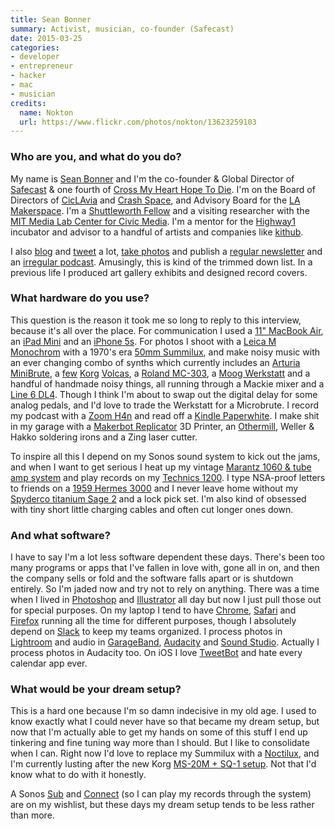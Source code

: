 ```yaml
---
title: Sean Bonner
summary: Activist, musician, co-founder (Safecast)
date: 2015-03-25
categories:
- developer
- entrepreneur
- hacker
- mac
- musician
credits:
  name: Nokton
  url: https://www.flickr.com/photos/nokton/13623259103
---
```


### Who are you, and what do you do?

My name is [Sean Bonner](http://seanbonner.com/ "Sean's website.") and I'm the co-founder & Global Director of [Safecast](http://safecast.org/ "A network of sensors and radiation data mapping.") & one fourth of [Cross My Heart Hope To Die](http://cmhhtd.com/ "A band."). I'm on the Board of Directors of [CicLAvia](http://ciclavia.org/ "A group in LA that creates car-free street events.") and [Crash Space](http://crashspace.org/ "A non-profit hacker space in LA."), and Advisory Board for the [LA Makerspace](http://lamakerspace.com/ "A non-profit maker space in LA."). I'm a [Shuttleworth Fellow](https://www.shuttleworthfoundation.org/fellows/sean-bonner/ "Sean's Shuttleworth profile.") and a visiting researcher with the [MIT Media Lab Center for Civic Media](https://civic.mit.edu/ "MIT's Center for Civic Media."). I'm a mentor for the [Highway1](http://highway1.io/ "A hardware incubator.") incubator and advisor to a handful of artists and companies like [kithub](http://kithub.cc/ "Hacker hardware kits.").

I also [blog](http://blog.seanbonner.com/ "Sean's weblog") and [tweet](http://twitter.com/seanbonner/ "Sean's Twitter account.") a lot, [take photos](https://www.flickr.com/photos/seanbonner "Sean's Flickr account.") and publish a [regular newsletter](http://tinyletter.com/seanbonner/ "Sean's newsletter.") and an [irregular podcast](http://vivariot.com/ "Sean and Jesica Gao's tech podcast."). Amusingly, this is kind of the trimmed down list. In a previous life I produced art gallery exhibits and designed record covers.

### What hardware do you use?

This question is the reason it took me so long to reply to this interview, because it's all over the place. For communication I used a [11" MacBook Air][macbook-air], an [iPad Mini][ipad-mini] and an [iPhone 5s][iphone-5s]. For photos I shoot with a [Leica M Monochrom][m-monochrom] with a 1970's era [50mm Summilux][summilux-50mm-f1.4], and make noisy music with an ever changing combo of synths which currently includes an [Arturia MiniBrute][minibrute], a [few][volca-keys] [Korg][volca-beats] [Volcas][volca-bass], a [Roland MC-303][mc-303], a [Moog Werkstatt][werkstatt-01] and a handful of handmade noisy things, all running through a Mackie mixer and a [Line 6 DL4][dl4]. Though I think I'm about to swap out the digital delay for some analog pedals, and I'd love to trade the Werkstatt for a Microbrute. I record my podcast with a [Zoom H4n][h4n] and read off a [Kindle Paperwhite][kindle-paperwhite]. I make shit in my garage with a [Makerbot Replicator][replicator] 3D Printer, an [Othermill][], Weller & Hakko soldering irons and a Zing laser cutter. 

To inspire all this I depend on my Sonos sound system to kick out the jams, and when I want to get serious I heat up my vintage [Marantz 1060 & tube amp system][1060] and play records on my [Technics 1200][sl-1200]. I type NSA-proof letters to friends on a [1959 Hermes 3000][3000] and I never leave home without my [Spyderco titanium Sage 2][sage-2] and a lock pick set. I'm also kind of obsessed with tiny short little charging cables and often cut longer ones down.

### And what software?

I have to say I'm a lot less software dependent these days. There's been too many programs or apps that I've fallen in love with, gone all in on, and then the company sells or fold and the software falls apart or is shutdown entirely. So I'm jaded now and try not to rely on anything. There was a time when I lived in [Photoshop][] and [Illustrator][] all day but now I just pull those out for special purposes. On my laptop I tend to have [Chrome][], [Safari][] and [Firefox][] running all the time for different purposes, though I absolutely depend on [Slack][] to keep my teams organized. I process photos in [Lightroom][] and audio in [GarageBand][], [Audacity][] and [Sound Studio][sound-studio]. Actually I process photos in Audacity too. On iOS I love [TweetBot][tweetbot-ios] and hate every calendar app ever.

### What would be your dream setup?

This is a hard one because I'm so damn indecisive in my old age. I used to know exactly what I could never have so that became my dream setup, but now that I'm actually able to get my hands on some of this stuff I end up tinkering and fine tuning way more than I should. But I like to consolidate when I can. Right now I'd love to replace my Summilux with a [Noctilux][noctilux-m-50mm-f0.95-asph], and I'm currently lusting after the new Korg [MS-20M + SQ-1 setup][ms-20m-kit]. Not that I'd know what to do with it honestly.

A Sonos [Sub][] and [Connect][connect.2] (so I can play my records through the system) are on my wishlist, but these days my dream setup tends to be less rather than more.

[1060]: https://www.hifiengine.com/manual_library/marantz/1060.shtml "A stereo amp."
[3000]: http://machinesoflovinggrace.com/hermes.htm "A typewriter."
[audacity]: https://sourceforge.net/projects/audacity/ "An open-source, cross-platform audio editor."
[chrome]: https://www.google.com/intl/en/chrome/ "A WebKit-based browser, where each tab runs in its own thread."
[connect.2]: https://www.sonos.com/en-us/sonos-shop/products/connect "An audio streaming system."
[dl4]: http://web.archive.org/web/20211130124333/https://line6.com/stompbox-modelers/dl4-delay-stompbox-modeling-pedal "An effects pedal."
[firefox]: https://www.mozilla.org/en-US/firefox/new/ "A cross-platform open-source web browser."
[garageband]: https://www.apple.com/mac/garageband/ "An audio recording and editing tool for the Mac."
[h4n]: http://web.archive.org/web/20150212190215/http://www.zoom.co.jp/english/products/h4n/ "A digital audio recorder."
[illustrator]: https://www.adobe.com/products/illustrator.html "A vector graphics editor."
[ipad-mini]: https://www.apple.com/ipad-mini/ "A 7.9 inch tablet device."
[iphone-5s]: https://en.wikipedia.org/wiki/IPhone_5S "A smartphone."
[kindle-paperwhite]: http://web.archive.org/web/20230502144520/https://www.amazon.com/Kindle-Paperwhite-Touch-light/dp/B007OZNZG0 "An e-book reader with a book-like screen."
[lightroom]: https://www.adobe.com/products/photoshop-lightroom.html "Photo management and editing software."
[m-monochrom]: https://leica-camera.com/ja-JP/30x/us/Photography/Leica-M/Leica-M-Monochrom "An 18 megapixel black and white digital camera."
[macbook-air]: https://www.apple.com/macbook-air/ "A very thin laptop."
[mc-303]: https://en.wikipedia.org/wiki/Roland_MC-303 "A synthesiser."
[minibrute]: https://www.arturia.com/products/minibrute/resources "A synthesiser."
[ms-20m-kit]: https://www.korg.com/us/products/dj/ms_20mkit/ "A synthesiser."
[noctilux-m-50mm-f0.95-asph]: https://leica-camera.com/en-US/photography/lenses/m/noctilux-m-50mm-f0-95-asph-black "A 50mm camera lens."
[othermill]: https://othermachine.co/ "A 2D/3D milling machine."
[photoshop]: https://www.adobe.com/products/photoshop.html "A bitmap image editor."
[replicator]: https://store.makerbot.com/replicator "A 3D printer."
[safari]: https://www.apple.com/safari/ "A fast web browser."
[sage-2]: https://www.spyderco.com/catalog/details.php?product=421 "A titanium knife."
[sl-1200]: https://en.wikipedia.org/wiki/Technics_SL-1200 "A turntable."
[slack]: https://slack.com/intl/ja-jp/ "A collaboration service."
[sound-studio]: https://en.wikipedia.org/wiki/Sound_Studio "A sound editor for the Mac."
[sub]: https://www.sonos.com/en-us/shop/products/sub "An audio system."
[summilux-50mm-f1.4]: https://www.kenrockwell.com/leica/50mm-f14.htm "A 50mm camera lens."
[tweetbot-ios]: https://tapbots.com/tweetbot/ "A Twitter client for iOS."
[volca-bass]: https://www.korg.com/us/products/dj/volca_bass/ "An analog bass machine."
[volca-beats]: https://www.korg.com/us/products/dj/volca_beats/ "An analogue rhythm machine."
[volca-keys]: https://www.korg.com/us/products/dj/volca_keys/ "An analog loop synthesiser."
[werkstatt-01]: https://www.moogmusic.com/products/werkstatt/werkstatt-01-moogfest-2014-kit "An analog synthesiser."
